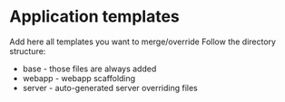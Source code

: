# Application templates

Add here all templates you want to merge/override
Follow the directory structure:
- base - those files are always added
- webapp - webapp scaffolding
- server - auto-generated server overriding files